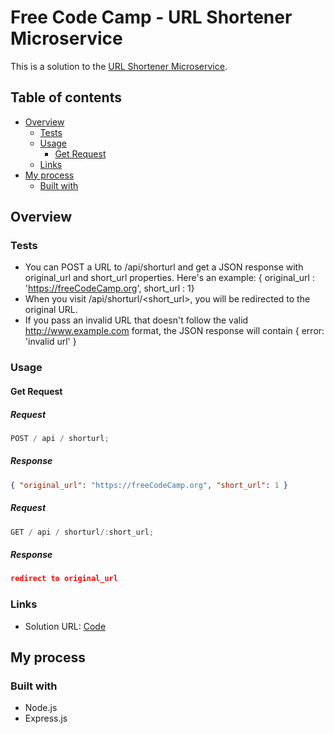 # Free Code Camp - URL Shortener Microservice

This is a solution to the [URL Shortener Microservice](https://www.freecodecamp.org/learn/back-end-development-and-apis/back-end-development-and-apis-projects/url-shortener-microservice).

## Table of contents

- [Overview](#overview)
  - [Tests](#tests)
  - [Usage](#usage)
    - [Get Request](#get-timestamp)
  - [Links](#links)
- [My process](#my-process)
  - [Built with](#built-with)

## Overview

### Tests

- You can POST a URL to /api/shorturl and get a JSON response with original_url and short_url properties. Here's an example: { original_url : 'https://freeCodeCamp.org', short_url : 1}
- When you visit /api/shorturl/<short_url>, you will be redirected to the original URL.
- If you pass an invalid URL that doesn't follow the valid http://www.example.com format, the JSON response will contain { error: 'invalid url' }

### Usage

#### Get Request

##### Request

```js
POST / api / shorturl;
```

##### Response

```json
{ "original_url": "https://freeCodeCamp.org", "short_url": 1 }
```

##### Request

```js
GET / api / shorturl/:short_url;
```

##### Response

```json
redirect to original_url
```

### Links

- Solution URL: [Code]()

## My process

### Built with

- Node.js
- Express.js
